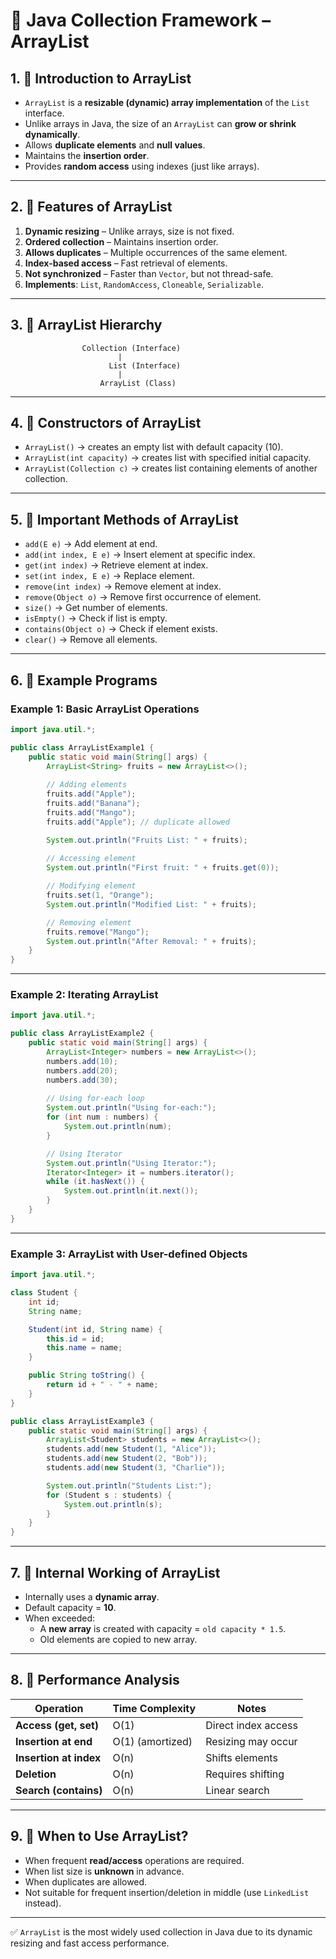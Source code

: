 
# 📘 Java Collection Framework – ArrayList

## 1. 🌟 Introduction to ArrayList
- `ArrayList` is a **resizable (dynamic) array implementation** of the `List` interface.  
- Unlike arrays in Java, the size of an `ArrayList` can **grow or shrink dynamically**.  
- Allows **duplicate elements** and **null values**.  
- Maintains the **insertion order**.  
- Provides **random access** using indexes (just like arrays).

---

## 2. 🌟 Features of ArrayList
1. **Dynamic resizing** – Unlike arrays, size is not fixed.  
2. **Ordered collection** – Maintains insertion order.  
3. **Allows duplicates** – Multiple occurrences of the same element.  
4. **Index-based access** – Fast retrieval of elements.  
5. **Not synchronized** – Faster than `Vector`, but not thread-safe.  
6. **Implements**: `List`, `RandomAccess`, `Cloneable`, `Serializable`.

---

## 3. 🌟 ArrayList Hierarchy

```
                Collection (Interface)
                        |
                      List (Interface)
                        |
                    ArrayList (Class)
```

---

## 4. 🌟 Constructors of ArrayList
- `ArrayList()` → creates an empty list with default capacity (10).  
- `ArrayList(int capacity)` → creates list with specified initial capacity.  
- `ArrayList(Collection c)` → creates list containing elements of another collection.  

---

## 5. 🌟 Important Methods of ArrayList
- `add(E e)` → Add element at end.  
- `add(int index, E e)` → Insert element at specific index.  
- `get(int index)` → Retrieve element at index.  
- `set(int index, E e)` → Replace element.  
- `remove(int index)` → Remove element at index.  
- `remove(Object o)` → Remove first occurrence of element.  
- `size()` → Get number of elements.  
- `isEmpty()` → Check if list is empty.  
- `contains(Object o)` → Check if element exists.  
- `clear()` → Remove all elements.  

---

## 6. 🌟 Example Programs

### Example 1: Basic ArrayList Operations
```java
import java.util.*;

public class ArrayListExample1 {
    public static void main(String[] args) {
        ArrayList<String> fruits = new ArrayList<>();
        
        // Adding elements
        fruits.add("Apple");
        fruits.add("Banana");
        fruits.add("Mango");
        fruits.add("Apple"); // duplicate allowed

        System.out.println("Fruits List: " + fruits);
        
        // Accessing element
        System.out.println("First fruit: " + fruits.get(0));

        // Modifying element
        fruits.set(1, "Orange");
        System.out.println("Modified List: " + fruits);

        // Removing element
        fruits.remove("Mango");
        System.out.println("After Removal: " + fruits);
    }
}
```

---

### Example 2: Iterating ArrayList
```java
import java.util.*;

public class ArrayListExample2 {
    public static void main(String[] args) {
        ArrayList<Integer> numbers = new ArrayList<>();
        numbers.add(10);
        numbers.add(20);
        numbers.add(30);
        
        // Using for-each loop
        System.out.println("Using for-each:");
        for (int num : numbers) {
            System.out.println(num);
        }

        // Using Iterator
        System.out.println("Using Iterator:");
        Iterator<Integer> it = numbers.iterator();
        while (it.hasNext()) {
            System.out.println(it.next());
        }
    }
}
```

---

### Example 3: ArrayList with User-defined Objects
```java
import java.util.*;

class Student {
    int id;
    String name;

    Student(int id, String name) {
        this.id = id;
        this.name = name;
    }

    public String toString() {
        return id + " - " + name;
    }
}

public class ArrayListExample3 {
    public static void main(String[] args) {
        ArrayList<Student> students = new ArrayList<>();
        students.add(new Student(1, "Alice"));
        students.add(new Student(2, "Bob"));
        students.add(new Student(3, "Charlie"));

        System.out.println("Students List:");
        for (Student s : students) {
            System.out.println(s);
        }
    }
}
```

---

## 7. 🌟 Internal Working of ArrayList
- Internally uses a **dynamic array**.  
- Default capacity = **10**.  
- When exceeded:  
  - A **new array** is created with capacity = `old capacity * 1.5`.  
  - Old elements are copied to new array.  

---

## 8. 🌟 Performance Analysis
| Operation       | Time Complexity | Notes |
|-----------------|-----------------|-------|
| **Access (get, set)** | O(1) | Direct index access |
| **Insertion at end** | O(1) (amortized) | Resizing may occur |
| **Insertion at index** | O(n) | Shifts elements |
| **Deletion** | O(n) | Requires shifting |
| **Search (contains)** | O(n) | Linear search |

---

## 9. 🌟 When to Use ArrayList?
- When frequent **read/access** operations are required.  
- When list size is **unknown** in advance.  
- When duplicates are allowed.  
- Not suitable for frequent insertion/deletion in middle (use `LinkedList` instead).  

---

✅ `ArrayList` is the most widely used collection in Java due to its dynamic resizing and fast access performance.

